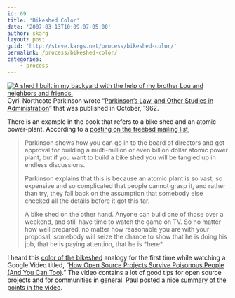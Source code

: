 ```yaml
---
id: 69
title: 'Bikeshed Color'
date: '2007-03-13T10:09:07-05:00'
author: skarg
layout: post
guid: 'http://steve.kargs.net/process/bikeshed-color/'
permalink: /process/bikeshed-color/
categories:
    - process
---
```


[![A shed I built in my backyard with the help of my brother Lou and neighbors and friends.](http://steve.kargs.net/wp-content/uploads/2007/.thumbs/.house_shed.jpg "A shed I built in my backyard with the help of my brother Lou and neighbors and friends.")](http://steve.kargs.net/wp-content/uploads/2007/house_shed.jpg)Cyril Northcote Parkinson wrote “[Parkinson’s Law, and Other Studies in Administration](http://www.amazon.com/Parkinsons-Law-Other-Studies-Administration/dp/0395083737/ref=pd_bbs_sr_3/102-3251688-0627326?ie=UTF8&s=books&qid=1173797251&sr=8-3)” that was published in October, 1962.

There is an example in the book that refers to a bike shed and an atomic power-plant. According to a [posting on the freebsd mailing list](http://www.freebsd.org/doc/en_US.ISO8859-1/books/faq/misc.html#BIKESHED-PAINTING),

> Parkinson shows how you can go in to the board of directors and get approval for building a multi-million or even billion dollar atomic power plant, but if you want to build a bike shed you will be tangled up in endless discussions.
> 
> Parkinson explains that this is because an atomic plant is so vast, so expensive and so complicated that people cannot grasp it, and rather than try, they fall back on the assumption that somebody else checked all the details before it got this far.
> 
> A bike shed on the other hand. Anyone can build one of those over a weekend, and still have time to watch the game on TV. So no matter how well prepared, no matter how reasonable you are with your proposal, somebody will seize the chance to show that he is doing his job, that he is paying attention, that he is \*here\*.

I heard this [color of the bikeshed](http://en.wikipedia.org/wiki/Color_of_the_bikeshed) analogy for the first time while watching a Google Video titled, “[How Open Source Projects Survive Poisonous People (And You Can Too)](http://video.google.com/videoplay?docid=-4216011961522818645&q=poisonous+people).” The video contains a lot of good tips for open source projects and for communities in general. Paul posted [a nice summary of the points in the video](http://innovation-in-oil-and-gas.blogspot.com/2007/02/how-open-source-projects-survive.html).